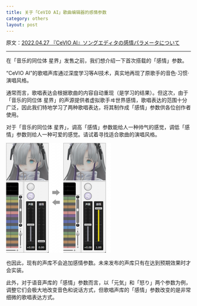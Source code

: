 ```yaml
---
title: 关于「CeVIO AI」歌曲编辑器的感情参数
category: others
layout: post
---
```

原文：[2022.04.27 『CeVIO AI』ソングエディタの感情パラメータについて](https://cevio.jp/archives/17383/)

---

在「音乐的同位体 星界」发售之前，我们想介绍一下首次搭载的「感情」参数。

“CeVIO AI”的歌唱声库通过深度学习等AI技术，真实地再现了原歌手的音色·习惯·演唱风格。

通常而言，歌唱表达会根据歌曲的内容自动重现（是学习的结果）。但这次，由于「音乐的同位体 星界」的声源提供者虚拟歌手ヰ世界感情，歌唱表达的范围十分广泛，因此我们特地学习了两种歌唱表达，将其制作成「感情」参数供各位创作者使用。

对于「音乐的同位体 星界」，调高「感情」参数能给人一种帅气的感觉，调低「感情」参数则给人一种可爱的感觉。请试着寻找适合歌曲的演唱风格。

![emotion in song editor](images/emotion_in_song_editor.png)

也因此，现有的声库不会追加感情参数。未来发布的声库只有在达到预期效果时才会实装。

此外，对于语音声库的「感情」参数而言，以「元気」和「怒り」两个参数为例，调整它们会极大地改变音色和说话方式，但歌唱声库的「感情」参数改变的是非常细微的歌唱表达方式。
